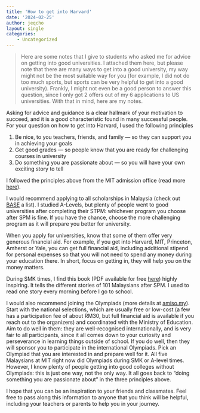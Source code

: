 ```yaml
---
title: 'How to get into Harvard'
date: '2024-02-25'
author: jeqcho
layout: single
categories:
    - Uncategorized
---
```


> Here are some notes that I give to students who asked me for advice on getting into good universities. I attached them here, but please note that there are many ways to get into a good university, my way might not be the most suitable way for you (for example, I did not do too much sports, but sports can be very helpful to get into a good university). Frankly, I might not even be a good person to answer this question, since I only got 2 offers out of my 6 applications to US universities. With that in mind, here are my notes.

Asking for advice and guidance is a clear hallmark of your motivation to succeed, and it is a good characteristic found in many successful people. For your question on how to get into Harvard, I used the following principles



1. Be nice, to you teachers, friends, and family — so they can support you in achieving your goals 
2. Get good grades — so people know that you are ready for challenging courses in university
3. Do something you are passionate about — so you will have your own exciting story to tell


I followed the principles above from the MIT admission office (read more [here](https://mitadmissions.org/blogs/entry/applying_sideways/)).



I would recommend applying to all scholarships in Malaysia (check out [BASE](https://baseinitiativemy.com/) a list). I studied A-Levels, but plenty of people went to good universities after completing their STPM: whichever program you choose after SPM is fine. If you have the chance, choose the more challenging program as it will prepare you better for university.



When you apply for universities, know that some of them offer very generous financial aid. For example, if you get into Harvard, MIT, Princeton, Amherst or Yale, you can get full financial aid, including additional stipend for personal expenses so that you will not need to spend any money during your education there. In short, focus on getting in, they will help you on the money matters.



During SMK times, I find this book (PDF available for free [here](https://www.leaderonomics.com/resources/whats-after-spm)) highly inspiring. It tells the different stories of 101 Malaysians after SPM. I used to read one story every morning before I go to school.



I would also recommend joining the Olympiads (more details at [amiso.my](http://amiso.my/)). Start with the national selections, which are usually free or low-cost (a few has a participation fee of about RM30, but full financial aid is available if you reach out to the organizers) and coordinated with the Ministry of Education. Aim to do well in them: they are well-recognised internationally, and is very fair to all participants, since it all comes down to your curiosity and perseverance in learning things outside of school. If you do well, then they will sponsor you to participate in the international Olympiads. Pick an Olympiad that you are interested in and prepare well for it. All five Malaysians at MIT right now did Olympiads during SMK or A-level times. However, I know plenty of people getting into good colleges without Olympiads: this is just one way, not the only way. It all goes back to “doing something you are passionate about” in the three principles above.



I hope that you can be an inspiration to your friends and classmates. Feel free to pass along this information to anyone that you think will be helpful, including your teachers or parents to help you in your journey.